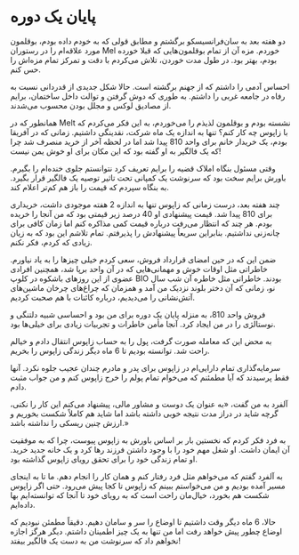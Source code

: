 # پایان یک دوره

دو هفته بعد به سان‌فرانسیسکو برگشتم و مطابق قولی که به خودم داده بودم، بوقلمون مورد علاقه‌ام را در رستوران Mel خوردم. مزه آن از تمام بوقلمون‌هایی که قبلا خورده بودم، بهتر بود. در طول مدت خوردن، تلاش می‌کردم با دقت و تمرکز تمام مزه‌اش را حس کنم.

احساس آدمی را داشتم که از جهنم برگشته است. حالا شکل جدیدی از قدردانی نسبت به رفاه در جامعه غربی را داشتم. به طوری که دوش گرفتن و توالت داخل ساختمان، برایم از مصادیق لوکس و مجلل بودن محسوب می‌شدند.

همانطور که در Melt نشسته بودم و بوقلمون لذیذم را می‌خوردم، به این فکر می‌کردم که با زاپوس چه کار کنم؟ تنها به اندازه یک ماه شرکت، نقدینگی داشتیم. زمانی که در آفریقا بودم، یک خریدار خانم برای واحد 810 پیدا شد اما در لحظه آخر از خرید منصرف شد چرا که یک فالگیر به او گفته بود که این مکان برای او خوش یمن نیست!

وقتی مسئول بنگاه املاک قضیه را برایم تعریف کرد نتوانستم جلوی خنده‌ام را بگیرم. باورش برایم سخت بود که سرنوشت یک کمپانی تحت تاثیر توصیه یک فالگیر قرار بگیرد. به بنگاه سپردم که  قیمت را باز هم کم‌تر اعلام کند.

چند هفته بعد، درست زمانی که زاپوس تنها به اندازه 2 هفته موجودی داشت، خریداری برای 810 پیدا شد. قیمت پیشنهادی او 40 درصد زیر قیمتی بود که من آنجا را خریده بودم. هر چند که انتظار می‌رفت درباره قیمت کمی مذاکره کنم اما زمان کافی برای چانه‌زنی نداشتیم. بنابراین سریعاً پیشنهادش را پذیرفتم. تمام تلاشم این بود که به زیان زیادی که کردم، فکر نکنم.

ضمن این که در حین امضای قرارداد فروش، سعی کردم خیلی چیزها را به یاد نیاورم. خاطراتی مثل اوقات خوش و مهمانی‌هایی که در آن واحد برپا شد، همچنین افرادی عضوی از این روزهای باشکوه در کلوپ  BIO بودند. خاطراتی مثل خاطره آن شب سال نو، زمانی که آن دختر بلوند نزدیک من آمد و همزمان که چراغ‌های چرخان ماشین‌های آتش‌نشانی را می‌دیدیم، درباره کائنات با هم صحبت کردیم.

فروش واحد 810، به منزله پایان یک دوره برای من بود و احساسی شبیه دلتنگی و نوستالژی را در من ایجاد کرد. آنجا مأمن خاطرات و تجربیات زیادی برای خیلی‌ها بود.

به محض این که معامله صورت گرفت، پول را به حساب زاپوس انتقال دادم و خیالم راحت شد. توانسته بودیم تا 6 ماه دیگر زندگی زاپوس را بخریم.

سرمایه‌گذاری تمام دارایی‌ام در زاپوس برای پدر و مادرم چندان عجیب جلوه نکرد. آنها فقط  پرسیدند که آیا مطمئنم که می‌خوام تمام پولم را خرج زاپوس کنم و من جواب مثبت دادم.

آلفرد به من گفت، «به عنوان یک دوست و مشاور مالی، پیشنهاد می‌کنم این کار را نکنی، گرچه شاید در دراز مدت نتیجه خوبی داشته باشد اما شاید هم کاملاً شکست بخوریم و ارزش چنین ریسکی را نداشته باشد.»

به فرد فکر کردم که نخستین بار بر اساس باورش به زاپوس پیوست، چرا که به موفقیت آن ایمان داشت. او شغل مهم خود را با وجود داشتن فرزند رها کرد و یک خانه جدید خرید. او تمام زندگی خود را برای تحقق رویای زاپوس گذاشته بود.

به آلفرد گفتم که می‌خواهم مثل فرد رفتار کنم و همان کار را انجام دهم. ما تا به اینجای مسیر آمده بودیم و من می‌خواستم ببینم که زاپوس تا کجا پیش می‌رود. حتی اگر زاپوس شکست هم بخورد، خیال‌مان راحت است که به رویای خود تا آنجا که توانسته‌ایم بها داده‌ایم.

حالا، 6 ماه دیگر وقت داشتیم تا اوضاع را سر و سامان دهیم. دقیقاً مطمئن نبودیم که اوضاع چطور پیش خواهد رفت اما من تنها به یک چیز اطمینان داشتم. دیگر هرگز اجازه نخواهم داد که سرنوشت من به دست یک فالگیر بیفتد!